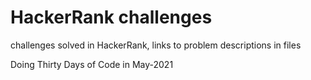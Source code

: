 # HackerRank challenges

challenges solved in HackerRank, links to problem descriptions in files


Doing Thirty Days of Code in May-2021
